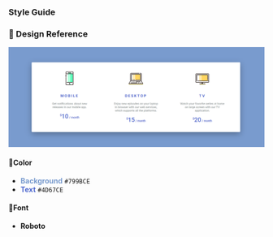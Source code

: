 ### Style Guide

### 🎯 Design Reference

[![reference](https://raw.githubusercontent.com/arrizkyhp/frontloops-challenges/master/completed-challenges/markup/loop-1_Pricing-Table/preview.png "reference")](https://raw.githubusercontent.com/arrizkyhp/frontloops-challenges/master/completed-challenges/markup/loop-1_Pricing-Table/preview.png "reference")

#### 🎨Color

- <span style="color:#799BCE">**Background**</span> `#799BCE`
- <span style="color:#4D67CE">**Text**</span> `#4D67CE`

#### 🌌Font

- **Roboto**
